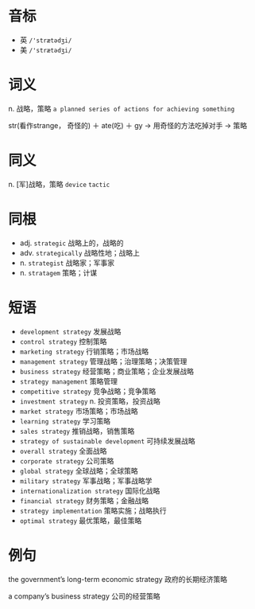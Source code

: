 # 音标

- 英 `/'strætədʒi/`
- 美 `/'strætədʒi/`

# 词义

n. 战略，策略
`a planned series of actions for achieving something`



str(看作strange， 奇怪的) ＋ ate(吃) ＋ gy → 用奇怪的方法吃掉对手 → 策略

# 同义

n. [军]战略，策略
`device` `tactic`

# 同根

- adj. `strategic` 战略上的，战略的
- adv. `strategically` 战略性地；战略上
- n. `strategist` 战略家；军事家
- n. `stratagem` 策略；计谋

# 短语

- `development strategy` 发展战略
- `control strategy` 控制策略
- `marketing strategy` 行销策略；市场战略
- `management strategy` 管理战略；治理策略；决策管理
- `business strategy` 经营策略；商业策略；企业发展战略
- `strategy management` 策略管理
- `competitive strategy` 竞争战略；竞争策略
- `investment strategy` n. 投资策略，投资战略
- `market strategy` 市场策略；市场战略
- `learning strategy` 学习策略
- `sales strategy` 推销战略，销售策略
- `strategy of sustainable development` 可持续发展战略
- `overall strategy` 全面战略
- `corporate strategy` 公司策略
- `global strategy` 全球战略；全球策略
- `military strategy` 军事战略；军事战略学
- `internationalization strategy` 国际化战略
- `financial strategy` 财务策略；金融战略
- `strategy implementation` 策略实施；战略执行
- `optimal strategy` 最优策略，最佳策略

# 例句

the government’s long-term economic strategy
政府的长期经济策略

a company’s business strategy
公司的经营策略



